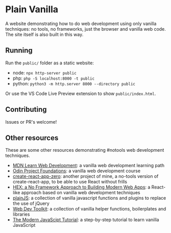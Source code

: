# Plain Vanilla

A website demonstrating how to do web development using only vanilla techniques: no tools, no frameworks, just the browser and vanilla web code. The site itself is also built in this way.

## Running

Run the `public/` folder as a static website:

- node: `npx http-server public`
- php: `php -S localhost:8000 -t public`
- python: `python3 -m http.server 8000 --directory public`

Or use the VS Code Live Preview extension to show `public/index.html`.

## Contributing

Issues or PR's welcome!

## Other resources

These are some other resources demonstrating #notools web development techniques.

- [MDN Learn Web Development](https://developer.mozilla.org/en-US/docs/Learn): a vanilla web development learning path
- [Odin Project Foundations](https://www.theodinproject.com/paths/foundations/courses/foundations): a vanilla web development course
- [create-react-app-zero](https://github.com/jsebrech/create-react-app-zero): another project of mine, a no-tools version of create-react-app, to be able to use React without frills
- [HEX: a No Framework Approach to Building Modern Web Apps](https://medium.com/@metapgmr/hex-a-no-framework-approach-to-building-modern-web-apps-e43f74190b9c): a React-like approach based on vanilla web development techniques
- [plainJS](https://plainjs.com/): a collection of vanilla javascript functions and plugins to replace the use of jQuery
- [Web Dev Toolkit](https://gomakethings.com/toolkit/): a collection of vanilla helper functions, boilerplates and libraries
- [The Modern JavaScipt Tutorial](https://javascript.info/): a step-by-step tutorial to learn vanilla JavaScript
